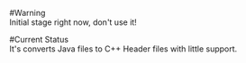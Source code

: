 #Warning  
Initial stage right now, don't use it!

#Current Status  
It's converts Java files to C++ Header files with little support.